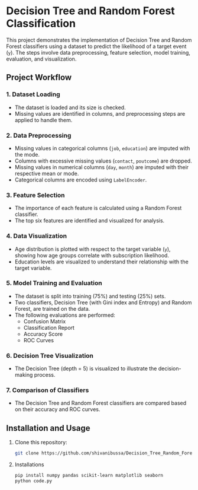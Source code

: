 # Decision Tree and Random Forest Classification

This project demonstrates the implementation of Decision Tree and Random Forest classifiers using a dataset to predict the likelihood of a target event (`y`). The steps involve data preprocessing, feature selection, model training, evaluation, and visualization.

## Project Workflow

### 1. **Dataset Loading**
- The dataset is loaded and its size is checked.
- Missing values are identified in columns, and preprocessing steps are applied to handle them.

### 2. **Data Preprocessing**
- Missing values in categorical columns (`job`, `education`) are imputed with the mode.
- Columns with excessive missing values (`contact`, `poutcome`) are dropped.
- Missing values in numerical columns (`day`, `month`) are imputed with their respective mean or mode.
- Categorical columns are encoded using `LabelEncoder`.

### 3. **Feature Selection**
- The importance of each feature is calculated using a Random Forest classifier.
- The top six features are identified and visualized for analysis.

### 4. **Data Visualization**
- Age distribution is plotted with respect to the target variable (`y`), showing how age groups correlate with subscription likelihood.
- Education levels are visualized to understand their relationship with the target variable.

### 5. **Model Training and Evaluation**
- The dataset is split into training (75%) and testing (25%) sets.
- Two classifiers, Decision Tree (with Gini index and Entropy) and Random Forest, are trained on the data.
- The following evaluations are performed:
  - Confusion Matrix
  - Classification Report
  - Accuracy Score
  - ROC Curves

### 6. **Decision Tree Visualization**
- The Decision Tree (depth = 5) is visualized to illustrate the decision-making process.

### 7. **Comparison of Classifiers**
- The Decision Tree and Random Forest classifiers are compared based on their accuracy and ROC curves.

## Installation and Usage

1. Clone this repository:
   ```bash
   git clone https://github.com/shivanibussa/Decision_Tree_Random_Forest.git
2. Installations

   ```bash
   pip install numpy pandas scikit-learn matplotlib seaborn
   python code.py

